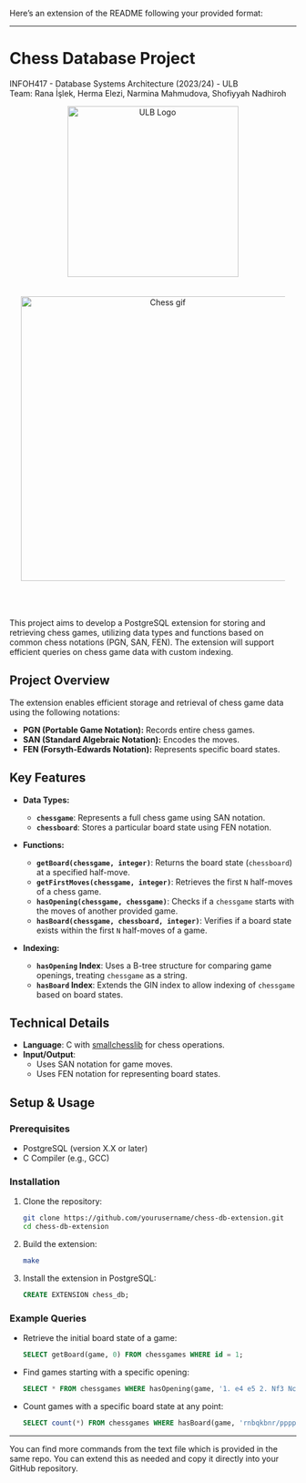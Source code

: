 Here’s an extension of the README following your provided format:

---

# Chess Database Project

INFOH417 - Database Systems Architecture (2023/24) - ULB <br />
Team: Rana İşlek, Herma Elezi, Narmina Mahmudova, Shofiyyah Nadhiroh



<div align="center">
    <img src="https://actus.ulb.be/medias/photo/logo-universite-libre-bruxelles_1661952138925-png?ID_FICHE=19524" alt="ULB Logo" width="300"/>
</div>

<p align="center" style="padding: 20px;">
    <img src="https://i.pinimg.com/originals/c7/4f/70/c74f70c20e6c30915d28c638510bfee1.gif" alt="Chess gif" width="500"/>
</p>

<br>

This project aims to develop a PostgreSQL extension for storing and retrieving chess games, utilizing data types and functions based on common chess notations (PGN, SAN, FEN). The extension will support efficient queries on chess game data with custom indexing.

## Project Overview
The extension enables efficient storage and retrieval of chess game data using the following notations:
- **PGN (Portable Game Notation):** Records entire chess games.
- **SAN (Standard Algebraic Notation):** Encodes the moves.
- **FEN (Forsyth-Edwards Notation):** Represents specific board states.

## Key Features
- **Data Types:**
  - **`chessgame`**: Represents a full chess game using SAN notation.
  - **`chessboard`**: Stores a particular board state using FEN notation.

- **Functions:**
  - **`getBoard(chessgame, integer)`**: Returns the board state (`chessboard`) at a specified half-move.
  - **`getFirstMoves(chessgame, integer)`**: Retrieves the first `N` half-moves of a chess game.
  - **`hasOpening(chessgame, chessgame)`**: Checks if a `chessgame` starts with the moves of another provided game.
  - **`hasBoard(chessgame, chessboard, integer)`**: Verifies if a board state exists within the first `N` half-moves of a game.

- **Indexing:**
  - **`hasOpening` Index**: Uses a B-tree structure for comparing game openings, treating `chessgame` as a string.
  - **`hasBoard` Index**: Extends the GIN index to allow indexing of `chessgame` based on board states.

## Technical Details
- **Language**: C with [smallchesslib](https://codeberg.org/drummyfish/smallchesslib) for chess operations.
- **Input/Output**:
  - Uses SAN notation for game moves.
  - Uses FEN notation for representing board states.

## Setup & Usage
### Prerequisites
- PostgreSQL (version X.X or later)
- C Compiler (e.g., GCC)

### Installation
1. Clone the repository:
   ```bash
   git clone https://github.com/yourusername/chess-db-extension.git
   cd chess-db-extension
   ```

2. Build the extension:
   ```bash
   make
   ```

3. Install the extension in PostgreSQL:
   ```sql
   CREATE EXTENSION chess_db;
   ```

### Example Queries
- Retrieve the initial board state of a game:
  ```sql
  SELECT getBoard(game, 0) FROM chessgames WHERE id = 1;
  ```
- Find games starting with a specific opening:
  ```sql
  SELECT * FROM chessgames WHERE hasOpening(game, '1. e4 e5 2. Nf3 Nc6');
  ```
- Count games with a specific board state at any point:
  ```sql
  SELECT count(*) FROM chessgames WHERE hasBoard(game, 'rnbqkbnr/pppppppp/8/8/8/8/PPPPPPPP/RNBQKBNR w KQkq - 0 1', 10);
  ```
---
You can find more commands from the text file which is provided in the same repo.
You can extend this as needed and copy it directly into your GitHub repository.
